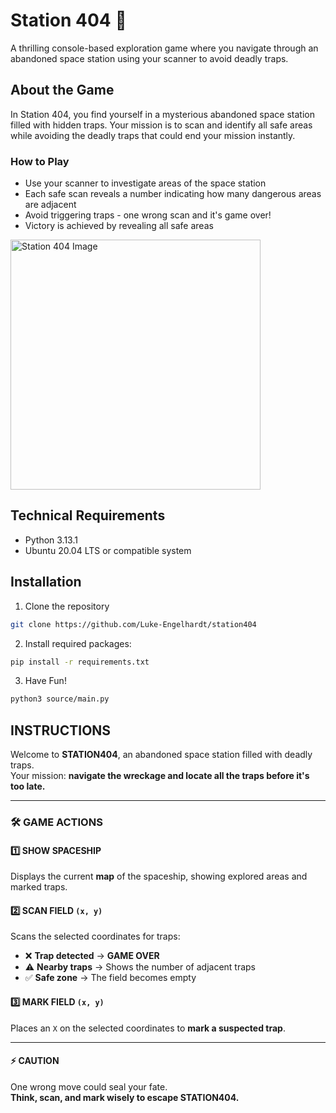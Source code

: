 # Station 404 🚀
    

A thrilling console-based exploration game where you navigate through an abandoned space station using your scanner to avoid deadly traps.

## About the Game

In Station 404, you find yourself in a mysterious abandoned space station filled with hidden traps. Your mission is to  scan and identify all safe areas while avoiding the deadly traps that could end your mission instantly.


### How to Play

- Use your scanner to investigate areas of the space station
- Each safe scan reveals a number indicating how many dangerous areas are adjacent
- Avoid triggering traps - one wrong scan and it's game over!
- Victory is achieved by revealing all safe areas

<img src="https://github.com/user-attachments/assets/2402336b-830a-4012-bb27-bdd60330ac0b" width="400" alt="Station 404 Image">

## Technical Requirements

- Python 3.13.1
- Ubuntu 20.04 LTS or compatible system

## Installation

1. Clone the repository
```bash
git clone https://github.com/Luke-Engelhardt/station404
```

2. Install required packages:
```bash
pip install -r requirements.txt
```
3. Have Fun!
```bash
python3 source/main.py
```

## INSTRUCTIONS  

Welcome to **STATION404**, an abandoned space station filled with deadly traps.  
Your mission: **navigate the wreckage and locate all the traps before it's too late.**  

---

### 🛠 GAME ACTIONS  

#### 1️⃣ SHOW SPACESHIP  
Displays the current **map** of the spaceship, showing explored areas and marked traps.  

#### 2️⃣ SCAN FIELD `(x, y)`  
Scans the selected coordinates for traps:  
   - ❌ **Trap detected** → **GAME OVER**  
   - ⚠️ **Nearby traps** → Shows the number of adjacent traps  
   - ✅ **Safe zone** → The field becomes empty  

#### 3️⃣ MARK FIELD `(x, y)`  
Places an `X` on the selected coordinates to **mark a suspected trap**.  

---

#### ⚡ CAUTION  
One wrong move could seal your fate.  
**Think, scan, and mark wisely to escape STATION404.**  
